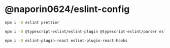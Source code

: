 # @naporin0624/eslint-config

```bash
npm i -D eslint prettier
```

```bash
npm i -D @typescript-eslint/eslint-plugin @typescript-eslint/parser eslint-config-prettier eslint-import-resolver-typescript eslint-plugin-import
```

```bash
npm i -D eslint-plugin-react eslint-plugin-react-hooks
```